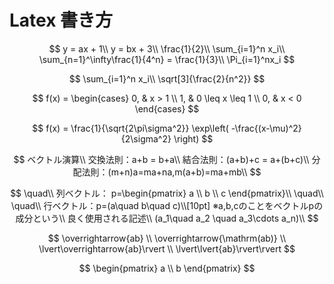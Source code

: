 # Latex 書き方

$$
y = ax + 1\\
y = bx + 3\\
\frac{1}{2}\\
\sum_{i=1}^n x_i\\
\sum_{n=1}^\infty\frac{1}{4^n} = \frac{1}{3}\\
\Pi_{i=1}^nx_i
$$

$$
\sum_{i=1}^n x_i\\
\sqrt[3]{\frac{2}{n^2}}
$$

$$
f(x) = \begin{cases}
0, & x > 1 \\
1, & 0 \leq x \leq 1 \\
0, & x < 0
\end{cases}
$$

$$
f(x) = \frac{1}{\sqrt{2\pi\sigma^2}} \exp\left( -\frac{(x-\mu)^2}{2\sigma^2} \right)
$$

$$
ベクトル演算\\
交換法則：a+b = b+a\\
結合法則：(a+b)+c = a+(b+c)\\
分配法則：(m+n)a=ma+na,m(a+b)=ma+mb\\
$$

$$
\quad\\
列ベクトル：
p=\begin{pmatrix}
 a \\ b \\ c
\end{pmatrix}\\
\quad\\
\quad\\
行ベクトル：p=(a\quad b\quad c)\\[10pt]
※a,b,cのことをベクトルpの成分という\\
良く使用される記述\\
(a_1\quad a_2 \quad a_3\cdots a_n)\\
$$

$$
\overrightarrow{ab} \\
\overrightarrow{\mathrm(ab)} \\
\lvert\overrightarrow{ab}\rvert \\
\lvert\lvert{ab}\rvert\rvert
$$

$$
\begin{pmatrix}
 a \\ b
\end{pmatrix}
$$

